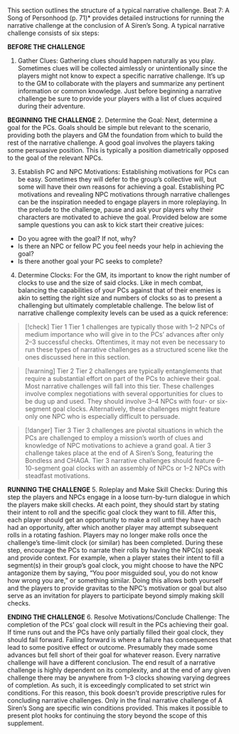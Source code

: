 This section outlines the structure of a typical narrative challenge. Beat 7: A Song of Personhood (p. 71)* provides detailed instructions for running the narrative challenge at the conclusion of A Siren’s Song. A typical narrative challenge consists of six steps:

**BEFORE THE CHALLENGE**
1. Gather Clues: Gathering clues should happen naturally as you play. Sometimes clues will be collected aimlessly or unintentionally since the players might not know to expect a specific narrative challenge. It’s up to the GM to collaborate with the players and summarize any pertinent information or common knowledge. Just before beginning a narrative challenge be sure to provide your players with a list of clues acquired during their adventure.

**BEGINNING THE CHALLENGE**
2. Determine the Goal: Next, determine a goal for the PCs. Goals should be simple but relevant to the scenario, providing both the players and GM the foundation from which to build the rest of the narrative challenge. A good goal involves the players taking some persuasive position. This is typically a position diametrically opposed to the goal of the relevant NPCs.

3. Establish PC and NPC Motivations: Establishing motivations for PCs can be easy. Sometimes they will defer to the group’s collective will, but some will have their own reasons for achieving a goal. Establishing PC motivations and revealing NPC motivations through narrative challenges can be the inspiration needed to engage players in more roleplaying. In the prelude to the challenge, pause and ask your players why their characters are motivated to achieve the goal. Provided below are some sample questions you can ask to kick start their creative juices:
- Do you agree with the goal? If not, why?
- Is there an NPC or fellow PC you feel needs your help in achieving the goal?
- Is there another goal your PC seeks to complete?

4. Determine Clocks: For the GM, its important to know the right number of clocks to use and the size of said clocks. Like in mech combat, balancing the capabilities of your PCs against that of their enemies is akin to setting the right size and numbers of clocks so as to present a challenging but ultimately completable challenge. The below list of narrative challenge complexity levels can be used as a quick reference:

> [!check] Tier 1
> Tier 1 challenges are typically those with 1–2 NPCs of medium importance who will give in to the PCs’ advances after only 2–3 successful checks. Oftentimes, it may not even be necessary to run these types of narrative challenges as a structured scene like the ones discussed here in this section.

> [!warning] Tier 2
> Tier 2 challenges are typically entanglements that require a substantial effort on part of the PCs to achieve their goal. Most narrative challenges will fall into this tier. These challenges involve complex negotiations with several opportunities for clues to be dug up and used. They should involve 3–4 NPCs with four- or six-segment goal clocks. Alternatively, these challenges might feature only one NPC who is especially difficult to persuade.

> [!danger] Tier 3
> Tier 3 challenges are pivotal situations in which the PCs are challenged to employ a mission’s worth of clues and knowledge of NPC motivations to achieve a grand goal. A tier 3 challenge takes place at the end of A Siren’s Song, featuring the Bondless and CHAGA. Tier 3 narrative challenges should feature 6–10-segment goal clocks with an assembly of NPCs or 1–2 NPCs with steadfast motivations.

**RUNNING THE CHALLENGE**
5. Roleplay and Make Skill Checks: During this step the players and NPCs engage in a loose turn-by-turn dialogue in which the players make skill checks. At each point, they should start by stating their intent to roll and the specific goal clock they want to fill. After this, each player should get an opportunity to make a roll until they have each had an opportunity, after which another player may attempt subsequent rolls in a rotating fashion. Players may no longer make rolls once the challenge’s time-limit clock (or similar) has been completed. During these step, encourage the PCs to narrate their rolls by having the NPC(s) speak and provide context. For example, when a player states their intent to fill a segment(s) in their group’s goal clock, you might choose to have the NPC antagonize them by saying, “You poor misguided soul, you do not know how wrong you are,” or something similar. Doing this allows both yourself and the players to provide gravitas to the NPC’s motivation or goal but also serve as an invitation for players to participate beyond simply making skill checks.

**ENDING THE CHALLENGE**
6. Resolve Motivations/Conclude Challenge: The completion of the PCs’ goal clock will result in the PCs achieving their goal. If time runs out and the PCs have only partially filled their goal clock, they should fail forward. Failing forward is where a failure has consequences that lead to some positive effect or outcome. Presumably they made some advances but fell short of their goal for whatever reason. Every narrative challenge will have a different conclusion. The end result of a narrative challenge is highly dependent on its complexity, and at the end of any given challenge there may be anywhere from 1–3 clocks showing varying degrees of completion. As such, it is exceedingly complicated to set strict win conditions. For this reason, this book doesn’t provide prescriptive rules for concluding narrative challenges. Only in the final narrative challenge of A Siren’s Song are specific win conditions provided. This makes it possible to present plot hooks for continuing the story beyond the scope of this supplement.

